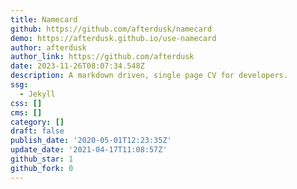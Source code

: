 ```yaml
---
title: Namecard
github: https://github.com/afterdusk/namecard
demo: https://afterdusk.github.io/use-namecard
author: afterdusk
author_link: https://github.com/afterdusk
date: 2023-11-26T08:07:34.548Z
description: A markdown driven, single page CV for developers.
ssg:
  - Jekyll
css: []
cms: []
category: []
draft: false
publish_date: '2020-05-01T12:23:35Z'
update_date: '2021-04-17T11:08:57Z'
github_star: 1
github_fork: 0
---
```

